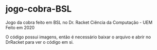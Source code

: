 # jogo-cobra-BSL
  Jogo da cobra feito em BSL no Dr. Racket
  Ciência da Computação - UEM
  Feito em 2020

O código possui imagens, então é necessário baixar o arquivo e abrir no DrRacket para ver o código em si.
